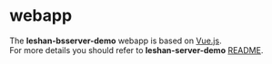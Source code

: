 # webapp

The **leshan-bsserver-demo** webapp is based on [Vue.js](https://vuejs.org/).  
For more details you should refer to **leshan-server-demo** [README](https://github.com/eclipse/leshan/tree/master/leshan-server-demo/webapp/README.md). 